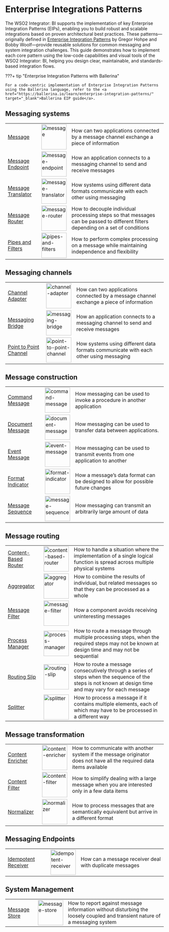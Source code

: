 # Enterprise Integrations Patterns

The WSO2 Integrator: BI supports the implementation of key Enterprise Integration Patterns (EIPs), enabling you to build robust and scalable integrations based on proven architectural best practices. These patterns—originally defined in <a href="http://www.eaipatterns.com/toc.html" target="_blank">Enterprise Integration Patterns</a> by Gregor Hohpe and Bobby Woolf—provide reusable solutions for common messaging and system integration challenges. This guide demonstrates how to implement each core pattern using the low-code capabilities and visual tools of the WSO2 Integrator: BI, helping you design clear, maintainable, and standards-based integration flows.

???+ tip  "Enterprise Integration Patterns with Ballerina"

    For a code-centric implementation of Enterprise Integration Patterns using the Ballerina language, refer to the <a href="https://ballerina.io/learn/enterprise-integration-patterns/" target="_blank">Ballerina EIP guide</a>.

## Messaging systems

<table>
    <tr>
        <td><a href="https://github.com/wso2/integration-samples/tree/main/EI%20patterns/message" target="_blank">Message</a></td>
        <td><a href="{{base_path}}assets/img/learn/eip/message.svg"><img src="{{base_path}}/assets/img/learn/eip/message.svg" alt="message" width="80"></a></td>
        <td>How can two applications connected by a message channel exchange a piece of information</td>
    </tr>
    <tr>
        <td><a href="https://github.com/wso2/integration-samples/tree/main/EI%20patterns/message_endpoint" target="_blank">Message Endpoint</a></td>
        <td><a href="{{base_path}}/assets/img/learn/eip/message-endpoint.svg"><img src="{{base_path}}/assets/img/learn/eip/message-endpoint.svg" alt="message-endpoint" width="80"></a></td>
        <td>How an application connects to a messaging channel to send and receive messages</td>
    </tr>
    <tr>
        <td><a href="https://github.com/wso2/integration-samples/tree/main/EI%20patterns/message_translator" target="_blank">Message Translator</a></td>
        <td><a href="{{base_path}}/assets/img/learn/eip/message-translator.svg"><img src="{{base_path}}/assets/img/learn/eip/message-translator.svg" alt="message-translator" width="80"></a></td>
        <td>How systems using different data formats communicate with each other using messaging</td>
    </tr>
    <tr>
        <td><a href="https://github.com/wso2/integration-samples/tree/main/EI%20patterns/message_router" target="_blank">Message Router</a></td>
        <td><a href="{{base_path}}/assets/img/learn/eip/message-router.svg"><img src="{{base_path}}/assets/img/learn/eip/message-router.svg" alt="message-router" width="80"></a></td>
        <td>How to decouple individual processing steps so that messages can be passed to different filters depending on a set of conditions</td>
    </tr>
    <tr>
        <td><a href="https://github.com/wso2/integration-samples/tree/main/EI%20patterns/pipes_and_filters" target="_blank">Pipes and Filters</a></td>
        <td><a href="{{base_path}}/assets/img/learn/eip/pipes-and-filters.svg"><img src="{{base_path}}/assets/img/learn/eip/pipes-and-filters.svg" alt="pipes-and-filters" width="80"></a></td>
        <td>How to perform complex processing on a message while maintaining independence and flexibility</td>
    </tr>
</table>

## Messaging channels

<table>
    <tr>
        <td><a href="https://github.com/wso2/integration-samples/tree/main/EI%20patterns/channel_adapter" target="_blank">Channel Adapter</a></td>
        <td><a href="{{base_path}}assets/img/learn/eip/channel-adapter.svg"><img src="{{base_path}}/assets/img/learn/eip/channel-adapter.svg" alt="channel-adapter" width="80"></a></td>
        <td>How can two applications connected by a message channel exchange a piece of information</td>
    </tr>
    <tr>
        <td><a href="https://github.com/wso2/integration-samples/tree/main/EI%20patterns/messaging_bridge" target="_blank">Messaging Bridge</a></td>
        <td><a href="{{base_path}}/assets/img/learn/eip/messaging-bridge.svg"><img src="{{base_path}}/assets/img/learn/eip/messaging-bridge.svg" alt="messaging-bridge" width="80"></a></td>
        <td>How an application connects to a messaging channel to send and receive messages</td>
    </tr>
    <tr>
        <td><a href="https://github.com/wso2/integration-samples/tree/main/EI%20patterns/point_to_point_channel" target="_blank">Point to Point Channel</a></td>
        <td><a href="{{base_path}}/assets/img/learn/eip/point-to-point-channel.svg"><img src="{{base_path}}/assets/img/learn/eip/point-to-point-channel.svg" alt="point-to-point-channel" width="80"></a></td>
        <td>How systems using different data formats communicate with each other using messaging</td>
    </tr>
</table>

## Message construction

<table>
    <tr>
        <td><a href="https://github.com/wso2/integration-samples/tree/main/EI%20patterns/command_message" target="_blank">Command Message</a></td>
        <td><a href="{{base_path}}assets/img/learn/eip/command-message.svg"><img src="{{base_path}}/assets/img/learn/eip/command-message.svg" alt="command-message" width="80"></a></td>
        <td>How messaging can be used to invoke a procedure in another application</td>
    </tr>
    <tr>
        <td><a href="https://github.com/wso2/integration-samples/tree/main/EI%20patterns/document_message" target="_blank">Document Message</a></td>
        <td><a href="{{base_path}}assets/img/learn/eip/document-message.svg"><img src="{{base_path}}/assets/img/learn/eip/document-message.svg" alt="document-message" width="80"></a></td>
        <td>How messaging can be used to transfer data between applications.</td>
    </tr>
    <tr>
        <td><a href="https://github.com/wso2/integration-samples/tree/main/EI%20patterns/event_message" target="_blank">Event Message</a></td>
        <td><a href="{{base_path}}/assets/img/learn/eip/event-message.svg"><img src="{{base_path}}/assets/img/learn/eip/event-message.svg" alt="event-message" width="80"></a></td>
        <td>How messaging can be used to transmit events from one application to another</td>
    </tr>
    <tr>
        <td><a href="https://github.com/wso2/integration-samples/tree/main/EI%20patterns/format_indicator" target="_blank">Format Indicator</a></td>
        <td><a href="{{base_path}}/assets/img/learn/eip/format-indicator.svg"><img src="{{base_path}}/assets/img/learn/eip/format-indicator.svg" alt="format-indicator" width="80"></a></td>
        <td>How a message’s data format can be designed to allow for possible future changes</td>
    </tr>
    <tr>
        <td><a href="https://github.com/wso2/integration-samples/tree/main/EI%20patterns/message_sequence" target="_blank">Message Sequence</a></td>
        <td><a href="{{base_path}}/assets/img/learn/eip/message-sequence.svg"><img src="{{base_path}}/assets/img/learn/eip/message-sequence.svg" alt="message-sequence" width="80"></a></td>
        <td>How messaging can transmit an arbitrarily large amount of data</td>
    </tr>
</table>

## Message routing

<table>
    <tr>
        <td><a href="https://github.com/wso2/integration-samples/tree/main/EI%20patterns/content_based_router" target="_blank">Content-Based Router</a></td>
        <td><a href="{{base_path}}assets/img/learn/eip/content-based-router.svg"><img src="{{base_path}}/assets/img/learn/eip/content-based-router.svg" alt="content-based-router" width="80"></a></td>
        <td>How to handle a situation where the implementation of a single logical function is spread across multiple physical systems</td>
    </tr>
    <tr>
        <td><a href="https://github.com/wso2/integration-samples/tree/main/EI%20patterns/aggregator" target="_blank">Aggregator</a></td>
        <td><a href="{{base_path}}assets/img/learn/eip/aggregator.svg"><img src="{{base_path}}/assets/img/learn/eip/aggregator.svg" alt="aggregator" width="80"></a></td>
        <td>How to combine the results of individual, but related messages so that they can be processed as a whole</td>
    </tr>
    <tr>
        <td><a href="https://github.com/wso2/integration-samples/tree/main/EI%20patterns/message_filter" target="_blank">Message Filter</a></td>
        <td><a href="{{base_path}}/assets/img/learn/eip/message-filter.svg"><img src="{{base_path}}/assets/img/learn/eip/message-filter.svg" alt="message-filter" width="80"></a></td>
        <td>How a component avoids receiving uninteresting messages</td>
    </tr>
    <tr>
        <td><a href="https://github.com/wso2/integration-samples/tree/main/EI%20patterns/process_manager" target="_blank">Process Manager</a></td>
        <td><a href="{{base_path}}/assets/img/learn/eip/process-manager.svg"><img src="{{base_path}}/assets/img/learn/eip/process-manager.svg" alt="process-manager" width="80"></a></td>
        <td>How to route a message through multiple processing steps, when the required steps may not be known at design time and may not be sequential</td>
    </tr>
    <tr>
        <td><a href="https://github.com/wso2/integration-samples/tree/main/EI%20patterns/routing_slip" target="_blank">Routing Slip</a></td>
        <td><a href="{{base_path}}/assets/img/learn/eip/routing-slip.svg"><img src="{{base_path}}/assets/img/learn/eip/routing-slip.svg" alt="routing-slip" width="80"></a></td>
        <td>How to route a message consecutively through a series of steps when the sequence of the steps is not known at design time and may vary for each message</td>
    </tr>
    <tr>
        <td><a href="https://github.com/wso2/integration-samples/tree/main/EI%20patterns/splitter" target="_blank">Splitter</a></td>
        <td><a href="{{base_path}}/assets/img/learn/eip/splitter.svg"><img src="{{base_path}}/assets/img/learn/eip/splitter.svg" alt="splitter" width="80"></a></td>
        <td>How to process a message if it contains multiple elements, each of which may have to be processed in a different way</td>
    </tr>
</table>

## Message transformation

<table>
    <tr>
        <td><a href="https://github.com/wso2/integration-samples/tree/main/EI%20patterns/content_enricher" target="_blank">Content Enricher</a></td>
        <td><a href="{{base_path}}assets/img/learn/eip/content-enricher.svg"><img src="{{base_path}}/assets/img/learn/eip/content-enricher.svg" alt="content-enricher" width="80"></a></td>
        <td>How to communicate with another system if the message originator does not have all the required data items available</td>
    </tr>
    <tr>
        <td><a href="https://github.com/wso2/integration-samples/tree/main/EI%20patterns/content_filter" target="_blank">Content Filter</a></td>
        <td><a href="{{base_path}}/assets/img/learn/eip/content-filter.svg"><img src="{{base_path}}/assets/img/learn/eip/content-filter.svg" alt="content-filter" width="80"></a></td>
        <td>How to simplify dealing with a large message when you are interested only in a few data items</td>
    </tr>
    <tr>
        <td><a href="https://github.com/wso2/integration-samples/tree/main/EI%20patterns/normalizer" target="_blank">Normalizer</a></td>
        <td><a href="{{base_path}}/assets/img/learn/eip/normalizer.svg"><img src="{{base_path}}/assets/img/learn/eip/normalizer.svg" alt="normalizer" width="80"></a></td>
        <td>How to process messages that are semantically equivalent but arrive in a different format</td>
    </tr>
</table>

## Messaging Endpoints

<table>
    <tr>
        <td><a href="https://github.com/wso2/integration-samples/tree/main/EI%20patterns/idempotent_receiver" target="_blank">Idempotent Receiver</a></td>
        <td><a href="{{base_path}}assets/img/learn/eip/idempotent-receiver.svg"><img src="{{base_path}}/assets/img/learn/eip/idempotent-receiver.svg" alt="idempotent-receiver" width="80"></a></td>
        <td>How can a message receiver deal with duplicate messages</td>
    </tr>
</table>

## System Management

<table>
    <tr>
        <td><a href="https://github.com/wso2/integration-samples/tree/main/EI%20patterns/message_store" target="_blank">Message Store</a></td>
        <td><a href="{{base_path}}assets/img/learn/eip/message-store.svg"><img src="{{base_path}}/assets/img/learn/eip/message-store.svg" alt="message-store" width="80"></a></td>
        <td>How to report against message information without disturbing the loosely coupled and transient nature of a messaging system</td>
    </tr>
</table>

